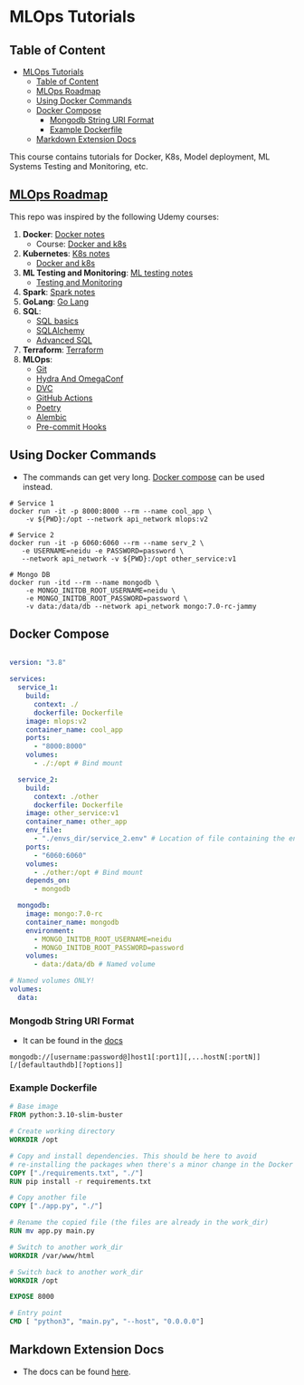 # MLOps Tutorials

## Table of Content

- [MLOps Tutorials](#mlops-tutorials)
  - [Table of Content](#table-of-content)
  - [MLOps Roadmap](#mlops-roadmap)
  - [Using Docker Commands](#using-docker-commands)
  - [Docker Compose](#docker-compose)
    - [Mongodb String URI Format](#mongodb-string-uri-format)
    - [Example Dockerfile](#example-dockerfile)
  - [Markdown Extension Docs](#markdown-extension-docs)

This course contains tutorials for Docker, K8s, Model deployment, ML Systems Testing and Monitoring, etc.

## [MLOps Roadmap](https://roadmap.sh/mlops)

This repo was inspired by the following Udemy courses:

1. **Docker**: [Docker notes](https://github.com/chineidu/MLOps_Tutorials/tree/main/docker_notes)
   - Course: [Docker and k8s](https://www.udemy.com/course/docker-kubernetes-the-practical-guide/learn/practice/1244330/summary#overview)
2. **Kubernetes**: [K8s notes](https://github.com/chineidu/MLOps_Tutorials/tree/main/k8s_notes)
   - [Docker and k8s](https://www.udemy.com/course/docker-kubernetes-the-practical-guide/learn/practice/1244330/summary#overview)
3. **ML Testing and Monitoring**: [ML testing notes](https://github.com/chineidu/MLOps_Tutorials/tree/main/ml_testing)
   - [Testing and Monitoring](https://www.udemy.com/course/draft/2122690/learn/lecture/17718922?start=645#overview)
4. **Spark**: [Spark notes](https://github.com/chineidu/MLOps_Tutorials/tree/main/spark_notes)
5. **GoLang**: [Go Lang](https://github.com/chineidu/MLOps_Tutorials/blob/main/main/README.md)
6. **SQL**:
   - [SQL basics](https://github.com/chineidu/MLOps_Tutorials/blob/main/other_notes/sql_notes/README_sql.md)
   - [SQLAlchemy](https://github.com/chineidu/MLOps_Tutorials/blob/main/other_notes/sql_notes/README_orm.md)
   - [Advanced SQL](https://github.com/chineidu/MLOps_Tutorials/blob/main/other_notes/sql_notes/ADVANCED_SQL.md)
7. **Terraform**: [Terraform](https://github.com/chineidu/MLOps_Tutorials/blob/main/other_notes/IaC/Terraform/README.md)
8. **MLOps**:
   - [Git](https://github.com/chineidu/MLOps_Tutorials/blob/main/other_notes/others/git_readme.md)
   - [Hydra And OmegaConf](https://github.com/chineidu/MLOps_Tutorials/blob/main/other_notes/Automations/Hydra/README.md)
   - [DVC](https://github.com/chineidu/MLOps_Tutorials/blob/main/other_notes/Automations/DVC/README.md)
   - [GitHub Actions](https://github.com/chineidu/MLOps_Tutorials/blob/main/other_notes/Automations/Github_actions/README.md)
   - [Poetry](https://github.com/chineidu/MLOps_Tutorials/blob/main/other_notes/Poetry/README.md)
   - [Alembic](https://github.com/chineidu/MLOps_Tutorials/blob/main/other_notes/Alembic_notes/README.md)
   - [Pre-commit Hooks](https://github.com/chineidu/MLOps_Tutorials/blob/main/other_notes/Automations/Pre_commit/README.md)

## Using Docker Commands

- The commands can get very long. [Docker compose](#docker-compose) can be used instead.

```shell
# Service 1
docker run -it -p 8000:8000 --rm --name cool_app \
    -v ${PWD}:/opt --network api_network mlops:v2

# Service 2
docker run -it -p 6060:6060 --rm --name serv_2 \
   -e USERNAME=neidu -e PASSWORD=password \
   --network api_network -v ${PWD}:/opt other_service:v1

# Mongo DB
docker run -itd --rm --name mongodb \
    -e MONGO_INITDB_ROOT_USERNAME=neidu \
    -e MONGO_INITDB_ROOT_PASSWORD=password \
    -v data:/data/db --network api_network mongo:7.0-rc-jammy
```

## Docker Compose

```yaml

version: "3.8"

services:
  service_1:
    build:
      context: ./
      dockerfile: Dockerfile
    image: mlops:v2
    container_name: cool_app
    ports:
      - "8000:8000"
    volumes:
      - ./:/opt # Bind mount

  service_2:
    build:
      context: ./other
      dockerfile: Dockerfile
    image: other_service:v1
    container_name: other_app
    env_file:
      - "./envs_dir/service_2.env" # Location of file containing the env vars
    ports:
      - "6060:6060"
    volumes:
      - ./other:/opt # Bind mount
    depends_on:
      - mongodb

  mongodb:
    image: mongo:7.0-rc
    container_name: mongodb
    environment:
      - MONGO_INITDB_ROOT_USERNAME=neidu
      - MONGO_INITDB_ROOT_PASSWORD=password
    volumes:
      - data:/data/db # Named volume

# Named volumes ONLY!
volumes:
  data:
```

### Mongodb String URI Format

- It can be found in the [docs](https://www.mongodb.com/docs/manual/reference/connection-string/)

```shell
mongodb://[username:password@]host1[:port1][,...hostN[:portN]][/[defaultauthdb][?options]]
```

### Example Dockerfile

```Dockerfile
# Base image
FROM python:3.10-slim-buster

# Create working directory
WORKDIR /opt

# Copy and install dependencies. This should be here to avoid
# re-installing the packages when there's a minor change in the Docker image.
COPY ["./requirements.txt", "./"]
RUN pip install -r requirements.txt

# Copy another file
COPY ["./app.py", "./"]

# Rename the copied file (the files are already in the work_dir)
RUN mv app.py main.py

# Switch to another work_dir
WORKDIR /var/www/html

# Switch back to another work_dir
WORKDIR /opt

EXPOSE 8000

# Entry point
CMD [ "python3", "main.py", "--host", "0.0.0.0"]
```

## Markdown Extension Docs

- The docs can be found [here](https://github.com/DavidAnson/markdownlint/blob/v0.32.1/README.md#configuration).
